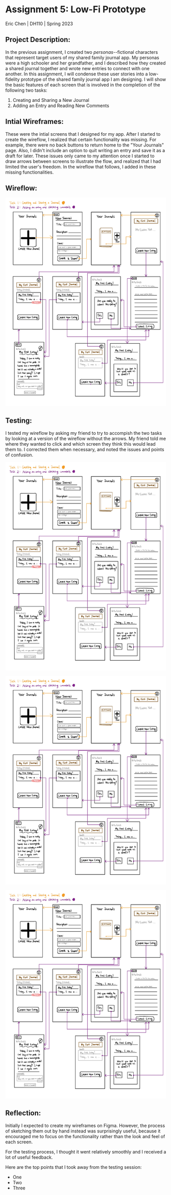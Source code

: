 # **Assignment 5: Low-Fi Prototype**
Eric Chen | DH110 | Spring 2023

## **Project Description:**
In the previous assignment, I created two *personas*--fictional characters that represent target users of my shared family journal app. My personas were a high schooler and her grandfather, and I described how they created a shared journal together and wrote new entries to connect with one another. In this assignment, I will condense these user stories into a low-fidelity prototype of the shared family journal app I am designing. I will show the basic features of each screen that is involved in the completion of the following two tasks:  

1. Creating and Sharing a New Journal
2. Adding an Entry and Reading New Comments

## **Intial Wireframes:**
<p align="center"I 
  <img src="../Images/wireframe.jpg" alt="initial wireframes"/>
</p>

These were the intial screens that I designed for my app. After I started to create the wireflow, I realized that certain functionality was missing. For example, there were no back buttons to return home to the "Your Journals" page. Also, I didn't include an option to quit writing an entry and save it as a draft for later. These issues only came to my attention once I started to draw arrows between screens to illustrate the flow, and realized that I had limited the user's freedom. In the wireflow that follows, I added in these missing functionalities.

## **Wireflow:**
<p align="center">
  <img src="../Images/wireflow.jpg" alt="wireflows"/>
</p>

## **Testing:**
I tested my wireflow by asking my friend to try to accompish the two tasks by looking at a version of the wireflow without the arrows. My friend told me where they wanted to click and which screen they think this would lead them to. I corrected them when necessary, and noted the issues and points of confusion.

<p align="center">
  <img src="../Images/wireflow.jpg" alt="wireflows"/>
</p>

<p align="center">
  <img src="../Images/wireflow.jpg" alt="wireflows"/>
</p>

<p align="center">
  <img src="../Images/wireflow.jpg" alt="wireflows"/>
</p>

## **Reflection:**
Initially I expected to create my wireframes on Figma. However, the process of sketching them out by hand instead was surprisingly useful, because it encouraged me to focus on the functionality rather than the look and feel of each screen.  

For the testing process, I thought it went relatively smoothly and I received a lot of useful feedback.  

Here are the top points that I took away from the testing session:
- One
- Two
- Three

